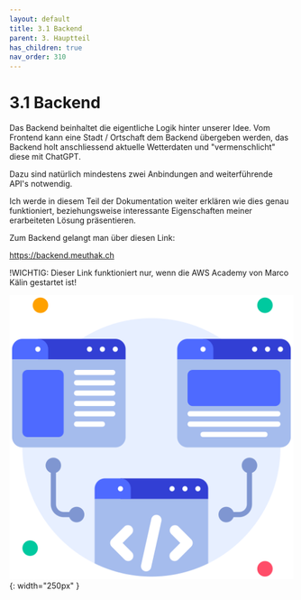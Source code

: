 ```yaml
---
layout: default
title: 3.1 Backend
parent: 3. Hauptteil
has_children: true
nav_order: 310
---
```


# 3.1 Backend

Das Backend beinhaltet die eigentliche Logik hinter unserer Idee. 
Vom Frontend kann eine Stadt / Ortschaft dem Backend übergeben werden, das Backend holt anschliessend aktuelle Wetterdaten und "vermenschlicht" diese mit ChatGPT.

Dazu sind natürlich mindestens zwei Anbindungen and weiterführende API's notwendig.

Ich werde in diesem Teil der Dokumentation weiter erklären wie dies genau funktioniert, beziehungsweise interessante Eigenschaften meiner erarbeiteten Lösung präsentieren.

Zum Backend gelangt man über diesen Link:

<https://backend.meuthak.ch>

!WICHTIG: Dieser Link funktioniert nur, wenn die AWS Academy von Marco Kälin gestartet ist!

![Backend](../ressources/icons/backend.png){: width="250px" }
